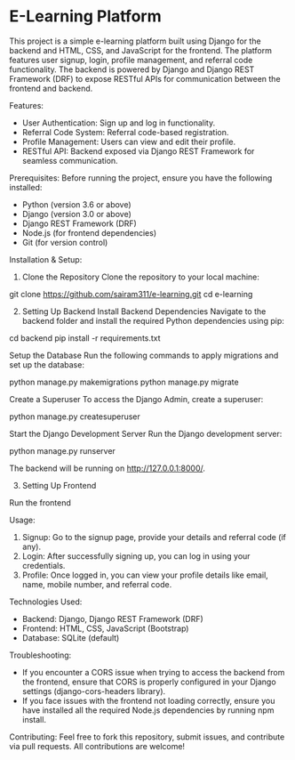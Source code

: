 # E-Learning Platform

This project is a simple e-learning platform built using Django for the backend and HTML, CSS, and JavaScript for the frontend. The platform features user signup, login, profile management, and referral code functionality. The backend is powered by Django and Django REST Framework (DRF) to expose RESTful APIs for communication between the frontend and backend.

Features:
- User Authentication: Sign up and log in functionality.
- Referral Code System: Referral code-based registration.
- Profile Management: Users can view and edit their profile.
- RESTful API: Backend exposed via Django REST Framework for seamless communication.

Prerequisites:
Before running the project, ensure you have the following installed:
- Python (version 3.6 or above)
- Django (version 3.0 or above)
- Django REST Framework (DRF)
- Node.js (for frontend dependencies)
- Git (for version control)

Installation & Setup:

1. Clone the Repository
Clone the repository to your local machine:

git clone https://github.com/sairam311/e-learning.git
cd e-learning

2. Setting Up Backend
Install Backend Dependencies
Navigate to the backend folder and install the required Python dependencies using pip:

cd backend
pip install -r requirements.txt

Setup the Database
Run the following commands to apply migrations and set up the database:

python manage.py makemigrations
python manage.py migrate

Create a Superuser
To access the Django Admin, create a superuser:

python manage.py createsuperuser

Start the Django Development Server
Run the Django development server:

python manage.py runserver

The backend will be running on http://127.0.0.1:8000/.

3. Setting Up Frontend

Run the frontend 

Usage:
1. Signup: Go to the signup page, provide your details and referral code (if any).
2. Login: After successfully signing up, you can log in using your credentials.
3. Profile: Once logged in, you can view your profile details like email, name, mobile number, and referral code.

Technologies Used:
- Backend: Django, Django REST Framework (DRF)
- Frontend: HTML, CSS, JavaScript (Bootstrap)
- Database: SQLite (default)

Troubleshooting:
- If you encounter a CORS issue when trying to access the backend from the frontend, ensure that CORS is properly configured in your Django settings (django-cors-headers library).
- If you face issues with the frontend not loading correctly, ensure you have installed all the required Node.js dependencies by running npm install.

Contributing:
Feel free to fork this repository, submit issues, and contribute via pull requests. All contributions are welcome!
